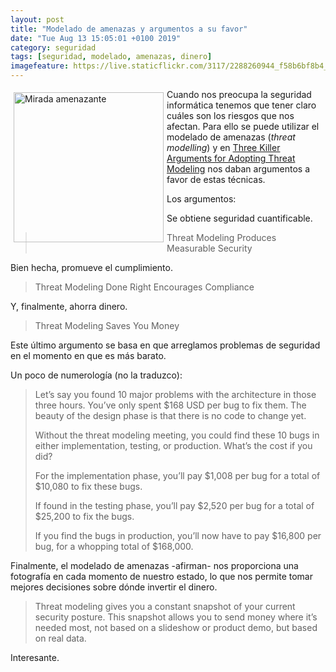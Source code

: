 ```yaml
--- 
layout: post
title: "Modelado de amenazas y argumentos a su favor"
date: "Tue Aug 13 15:05:01 +0100 2019"
category: seguridad
tags: [seguridad, modelado, amenazas, dinero]
imagefeature: https://live.staticflickr.com/3117/2288260944_f58b6bf8b4_m.jpg
---
```


<a href="https://www.flickr.com/photos/fernand0/2288260944" title="Mirada amenazante"><img src="https://live.staticflickr.com/3117/2288260944_f58b6bf8b4_m.jpg" width="240"  alt="Mirada amenazante" style="float:left; margin:5px"></a>
Cuando nos preocupa la seguridad informática tenemos que tener claro cuáles son los riesgos que nos afectan. Para ello se puede utilizar el modelado de amenazas (*threat modelling*) y en [Three Killer Arguments for Adopting Threat Modeling](https://continuumsecurity.net/three-killer-arguments-for-adopting-threat-modeling-forward-this-to-your-boss/) nos daban argumentos a favor de estas técnicas.

Los argumentos:

Se obtiene seguridad cuantificable.

> Threat Modeling Produces Measurable Security

Bien hecha, promueve el cumplimiento.

> Threat Modeling Done Right Encourages Compliance

Y, finalmente, ahorra dinero.

> Threat Modeling Saves You Money

Este último argumento se basa en que arreglamos problemas de seguridad en el momento en que es más barato.

Un poco de numerología (no la traduzco):

> Let’s say you found 10 major problems with the architecture in those three hours. You’ve only spent $168 USD per bug to fix them. The beauty of the design phase is that there is no code to change yet.
>
> Without the threat modeling meeting, you could find these 10 bugs in either implementation, testing, or production. What’s the cost if you did?
> 
> For the implementation phase, you’ll pay $1,008 per bug for a total of $10,080 to fix these bugs.
> 
> If found in the testing phase, you’ll pay $2,520 per bug for a total of $25,200 to fix the bugs.
> 
> If you find the bugs in production, you’ll now have to pay $16,800 per bug, for a whopping total of $168,000.

Finalmente, el modelado de amenazas -afirman- nos proporciona una fotografía en cada momento de nuestro estado, lo que nos permite tomar mejores decisiones sobre dónde invertir el dinero.

> Threat modeling gives you a constant snapshot of your current security posture. This snapshot allows you to send money where it’s needed most, not based on a slideshow or product demo, but based on real data.

Interesante.
